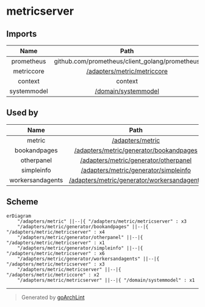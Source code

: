 # metricserver

## Imports

|    Name     |                        Path                        | Inner | Count |
|:-----------:|:--------------------------------------------------:|:-----:|:-----:|
| prometheus  |   github.com/prometheus/client_golang/prometheus   |  ❌   |   3   |
| metriccore  |    [/adapters/metric/metriccore](metriccore.md)    |  ✅   |   2   |
|   context   |                      context                       |  ❌   |   1   |
| systemmodel | [/domain/systemmodel](../../domain/systemmodel.md) |  ✅   |   1   |

## Used by

|       Name       |                                     Path                                     |
|:----------------:|:----------------------------------------------------------------------------:|
|      metric      |                       [/adapters/metric](../metric.md)                       |
|   bookandpages   |     [/adapters/metric/generator/bookandpages](generator/bookandpages.md)     |
|    otherpanel    |       [/adapters/metric/generator/otherpanel](generator/otherpanel.md)       |
|    simpleinfo    |       [/adapters/metric/generator/simpleinfo](generator/simpleinfo.md)       |
| workersandagents | [/adapters/metric/generator/workersandagents](generator/workersandagents.md) |

## Scheme

```mermaid
erDiagram
    "/adapters/metric" ||--|{ "/adapters/metric/metricserver" : x3
    "/adapters/metric/generator/bookandpages" ||--|{ "/adapters/metric/metricserver" : x4
    "/adapters/metric/generator/otherpanel" ||--|{ "/adapters/metric/metricserver" : x1
    "/adapters/metric/generator/simpleinfo" ||--|{ "/adapters/metric/metricserver" : x6
    "/adapters/metric/generator/workersandagents" ||--|{ "/adapters/metric/metricserver" : x3
    "/adapters/metric/metricserver" ||--|{ "/adapters/metric/metriccore" : x2
    "/adapters/metric/metricserver" ||--|{ "/domain/systemmodel" : x1
```

---

> Generated by [goArchLint](https://github.com/gbh007/goarchlint)
